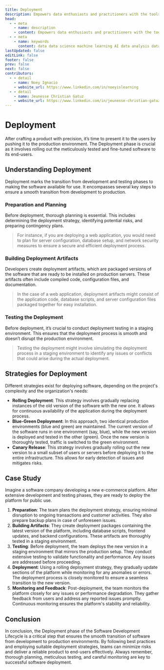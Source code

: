 ```yaml
---
title: Deployment
description: Empowers data enthusiasts and practitioners with the tools and knowledge to unlock the potential of data.
head:
  - - meta
    - name: description
    - content: Empowers data enthusiasts and practitioners with the tools and knowledge to unlock the potential of data.
  - - meta
    - name: keywords
      content: data data science machine learning AI data analysis data-driven data enthusiasts data practitioners
lastUpdated: false
editLink: false
footer: false
prev: false
next: false
contributors:
  - - detail
    - name: Noey Ignacio
    - website_url: https://www.linkedin.com/in/noeyislearning
  - - detail
    - name: Jeunesse Christian Gatuz
    - website_url: https://www.linkedin.com/in/jeunesse-christian-gatuz-aaa156157/
---
```


# Deployment

After crafting a product with precision, it’s time to present it to the users by pushing it to the production environment. The Deployment phase is crucial as it involves rolling out the meticulously tested and fine-tuned software to its end-users.

## Understanding Deployment

Deployment marks the transition from development and testing phases to making the software available for use. It encompasses several key steps to ensure a smooth transition from development to production.

### Preparation and Planning

Before deployment, thorough planning is essential. This includes determining the deployment strategy, identifying potential risks, and preparing contingency plans.

> For instance, if you are deploying a web application, you would need to plan for server configuration, database setup, and network security measures to ensure a secure and efficient deployment process.

### Building Deployment Artifacts

Developers create deployment artifacts, which are packaged versions of the software that are ready to be installed on production servers. These artifacts often include compiled code, configuration files, and documentation.

> In the case of a web application, deployment artifacts might consist of the application code, database scripts, and server configuration files packaged together for easy installation.

### Testing the Deployment

Before deployment, it’s crucial to conduct deployment testing in a staging environment. This ensures that the deployment process is smooth and doesn’t disrupt the production environment.

> Testing the deployment might involve simulating the deployment process in a staging environment to identify any issues or conflicts that could arise during the actual deployment.

## Strategies for Deployment

Different strategies exist for deploying software, depending on the project's complexity and the organization's needs:

- **Rolling Deployment**: This strategy involves gradually replacing instances of the old version of the software with the new one. It allows for continuous availability of the application during the deployment process.
- **Blue-Green Deployment**: In this approach, two identical production environments (blue and green) are maintained. The current version of the software runs in one environment (say, blue), while the new version is deployed and tested in the other (green). Once the new version is thoroughly tested, traffic is switched to the green environment.
- **Canary Release**: This strategy involves gradually rolling out the new version to a small subset of users or servers before deploying it to the entire infrastructure. This allows for early detection of issues and mitigates risks.

## Case Study

Imagine a software company developing a new e-commerce platform. After extensive development and testing phases, they are ready to deploy the platform for public use.

1. **Preparation**: The team plans the deployment strategy, ensuring minimal disruption to ongoing transactions and customer activities. They also prepare backup plans in case of unforeseen issues.
2. **Building Artifacts**: They create deployment packages containing the latest version of the platform, including database scripts, frontend updates, and backend configurations. These artifacts are thoroughly tested in a staging environment.
3. **Testing**: Before deployment, the team deploys the new version in a staging environment that mirrors the production setup. They conduct extensive testing to validate functionality and performance. Any issues are addressed before proceeding.
4. **Deployment**: Using a rolling deployment strategy, they gradually update sections of the platform while monitoring for any anomalies or errors. The deployment process is closely monitored to ensure a seamless transition to the new version.
5. **Monitoring and Feedback**: Post-deployment, the team monitors the platform closely for any issues or performance degradation. They gather feedback from users and address any reported issues promptly. Continuous monitoring ensures the platform's stability and reliability.

## Conclusion

In conclusion, the Deployment phase of the Software Development Lifecycle is a critical step that ensures the smooth transition of software from development to production environments. By following best practices and employing suitable deployment strategies, teams can minimize risks and deliver a reliable product to end-users effectively. Always remember, thorough planning, meticulous testing, and careful monitoring are key to successful software deployment.
